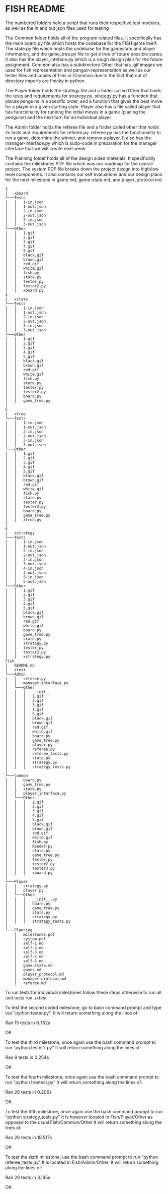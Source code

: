 # FISH README

The numbered folders hold a script that runs their respective test modules, as well as the in and out json files used 
for testing

The Common folder holds all of the program related files. It specifically has the main board.py file which hosts the 
codebase for the FISH game itself. The state.py file which hosts the codebase for the gamestate and player information,
and the game_tree.py file to get a tree of future possible states. It also has the player_inteface.py which is a rough 
design plan for the future assignment. Common also has a subdirectory Other that has .gif images we used for fish 
representation and penguin representation as well as our tester files and copies of files in /Common due to the fact 
that out of directory imports are finicky in python.

The Player folder holds the strategy file and a folder called Other that holds the tests and requirements for 
strategy.py. strategy.py has a function that places penguins in a specific order, and a function that gives the best 
move for a player in a given starting state. Player also has a file called player that has functionality for running the
initial moves in a game (placing the penguins) and the next turn for an individual player

The Admin folder holds the referee file and a folder called other that holds its tests and requirements for referee.py. 
referee.py has the functionality to run a game, determine the winner, and remove a player. It also has the 
manager-interface.py which is sudo-code in preparation for the manager interface that we will create next week.

The Planning folder holds all of the design sided materials. It specifically contains the milestones PDF file which was
our roadmap for the overall project. The system PDF file breaks down the project design into high/low level components.
it also contains our self evaluations and our design plans for the next milestone in game.md, game-state.md, and 
player_protocol.md 

```
3
│   xboard
└───Tests
│   │   1-in.json
│   │   1-out.json
│   │   2-in.json
│   │   2-out.json
│   │   3-in.json
│   │   3-out.json
└───Other
│   │   1.gif
│   │   2.gif
│   │   3.gif
│   │   4.gif
│   │   5.gif
│   │   black.gif
│   │   brown.gif
│   │   red.gif
│   │   white.gif
│   │   fish.py
│   │   state.py
│   │   tester.py
│   │   tester2.py
│   │   xboard.py
4
│   xstate 
└───Tests
│   │   1-in.json
│   │   1-out.json
│   │   2-in.json
│   │   2-out.json
│   │   3-in.json
│   │   3-out.json
└───Other
│   │   1.gif
│   │   2.gif
│   │   3.gif
│   │   4.gif
│   │   5.gif
│   │   black.gif
│   │   brown.gif
│   │   red.gif
│   │   white.gif
│   │   fish.py
│   │   state.py
│   │   tester.py
│   │   tester2.py
│   │   board.py
│   │   game_tree.py
│
5
│   xtree 
└───Tests
│   │   1-in.json
│   │   1-out.json
│   │   2-in.json
│   │   2-out.json
│   │   3-in.json
│   │   3-out.json
└───Other
│   │   1.gif
│   │   2.gif
│   │   3.gif
│   │   4.gif
│   │   5.gif
│   │   black.gif
│   │   brown.gif
│   │   red.gif
│   │   white.gif
│   │   fish.py
│   │   state.py
│   │   tester.py
│   │   tester2.py
│   │   board.py
│   │   game_tree.py
│   │   xtree.py
│
6
│   xstrategy
└───Tests
│   │   1-in.json
│   │   1-out.json
│   │   2-in.json
│   │   2-out.json
│   │   3-in.json
│   │   3-out.json
│   │   4-in.json
│   │   4-out.json
│   │   5-in.json
│   │   5-out.json
└───Other
│   │   1.gif
│   │   2.gif
│   │   3.gif
│   │   4.gif
│   │   5.gif
│   │   black.gif
│   │   brown.gif
│   │   red.gif
│   │   white.gif
│   │   board.py
│   │   game_tree.py
│   │   state.py
│   │   strategy.py
│   │   tester.py
│   │   tester2.py
│   │   xstrategy.py
Fish
│   README.md
│   xtest
└───Admin
│   │   referee.py
│   │   manager-interface.py
│   └───Other
│   │   │   __init__
│   │   │   1.gif
│   │   │   2.gif
│   │   │   3.gif
│   │   │   4.gif
│   │   │   5.gif   
│   │   │   black.gif
│   │   │   brown.gif
│   │   │   red.gif
│   │   │   white.gif
│   │   │   board.py
│   │   │   game_tree.py
│   │   │   player.py
│   │   │   referee.py
│   │   │   referee_tests.py
│   │   │   state.py
│   │   │   strategy.py
│   │   │   strategy_tests.py
│ 
└───Common
│   │   board.py
│   │   game_tree.py
│   │   state.py
│   │   player_interface.py
│   └───Other
│   │   │   1.gif
│   │   │   2.gif
│   │   │   3.gif
│   │   │   4.gif
│   │   │   5.gif   
│   │   │   black.gif
│   │   │   brown.gif
│   │   │   red.gif
│   │   │   white.gif
│   │   │   fish.py
│   │   │   Render.py
│   │   │   state.py
│   │   │   game_tree.py
│   │   │   tester.py
│   │   │   tester2.py
│   │   │   tester3.py
│   │   │   xboard.py 
│ 
└───Player
│   │   strategy.py
│   │   player.py
│   └───Other
│   │   │   __init__.py
│   │   │   board.py
│   │   │   game_tree.py
│   │   │   state.py
│   │   │   strategy.py   
│   │   │   strategy_tests.py 
│
└───Planning
    │   milestones.pdf
    │   system.pdf
    │   self-1.md
    │   self-2.md
    │   self-3.md
    │   self-4.md
    │   self-5.md
    │   game-state.md
    │   games.md
    │   player_protocol.md
    │   manager-protocol.md
    │   referee.md
```

To run tests for individual milestones follow these steps otherwise to run all unit tests run ./xtest

To test the second coded milestone, go to bash command prompt and type out "python tester.py". 
It will return something along the lines of:

Ran 15 tests in 0.752s

OK

To test the third milestone, once again use the bash command prompt to run "python tester2.py"
It will return something along the lines of:

Ran 9 tests in 0.254s

OK

To test the fourth milestone, once again use the bash command prompt to run "python treetest.py"
It will return something along the lines of:

Ran 26 tests in 0.206s

OK

To test the fifth milestone, once again use the bash command prompt to run "python strategy_tests.py" It is however 
located in Fish/Player/Other as opposed to the usual Fish/Common/Other It will return something along the lines of:

Ran 26 tests in 18.517s

OK

To test the sizth milestone, use the bash command prompt to run "python referee_tests.py" It is located in 
Fish/Admin/Other. It will return something along the lines of:


Ran 20 tests in 3.185s

OK